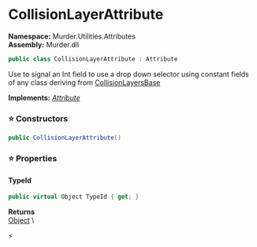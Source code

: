 # CollisionLayerAttribute

**Namespace:** Murder.Utilities.Attributes \
**Assembly:** Murder.dll

```csharp
public class CollisionLayerAttribute : Attribute
```

Use to signal an Int field to use a drop down selector using constant fields of any class deriving from [CollisionLayersBase](../../..//Murder/Core/Physics/CollisionLayersBase.html)

**Implements:** _[Attribute](https://learn.microsoft.com/en-us/dotnet/api/System.Attribute?view=net-7.0)_

### ⭐ Constructors
```csharp
public CollisionLayerAttribute()
```

### ⭐ Properties
#### TypeId
```csharp
public virtual Object TypeId { get; }
```

**Returns** \
[Object](https://learn.microsoft.com/en-us/dotnet/api/System.Object?view=net-7.0) \


⚡